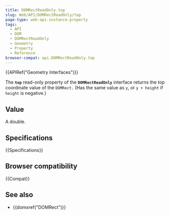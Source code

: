 ```yaml
---
title: DOMRectReadOnly.top
slug: Web/API/DOMRectReadOnly/top
page-type: web-api-instance-property
tags:
  - API
  - DOM
  - DOMRectReadOnly
  - Geometry
  - Property
  - Reference
browser-compat: api.DOMRectReadOnly.top
---
```

{{APIRef("Geometry Interfaces")}}

The **`top`** read-only property of the **`DOMRectReadOnly`** interface returns the top coordinate value of the `DOMRect.` (Has the same value as `y`, or `y + height` if `height` is negative.)

## Value

A double.

## Specifications

{{Specifications}}

## Browser compatibility

{{Compat}}

## See also

- {{domxref("DOMRect")}}

